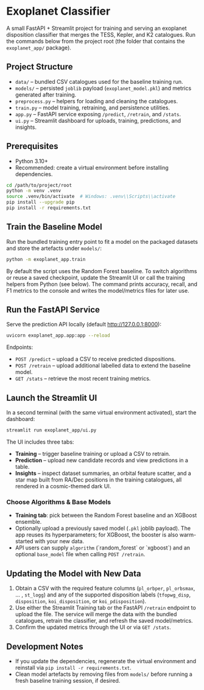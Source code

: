# Exoplanet Classifier

A small FastAPI + Streamlit project for training and serving an exoplanet disposition classifier that merges the TESS, Kepler, and K2 catalogues. Run the commands below from the project root (the folder that contains the `exoplanet_app/` package).

## Project Structure
- `data/` – bundled CSV catalogues used for the baseline training run.
- `models/` – persisted `joblib` payload (`exoplanet_model.pkl`) and metrics generated after training.
- `preprocess.py` – helpers for loading and cleaning the catalogues.
- `train.py` – model training, retraining, and persistence utilities.
- `app.py` – FastAPI service exposing `/predict`, `/retrain`, and `/stats`.
- `ui.py` – Streamlit dashboard for uploads, training, predictions, and insights.

## Prerequisites
- Python 3.10+
- Recommended: create a virtual environment before installing dependencies.

```bash
cd /path/to/project/root
python -m venv .venv
source .venv/bin/activate  # Windows: .venv\\Scripts\\activate
pip install --upgrade pip
pip install -r requirements.txt
```

## Train the Baseline Model
Run the bundled training entry point to fit a model on the packaged datasets and store the artefacts under `models/`:

```bash
python -m exoplanet_app.train
```

By default the script uses the Random Forest baseline. To switch algorithms or reuse a saved checkpoint, update the Streamlit UI or call the training helpers from Python (see below). The command prints accuracy, recall, and F1 metrics to the console and writes the model/metrics files for later use.

## Run the FastAPI Service
Serve the prediction API locally (default http://127.0.0.1:8000):

```bash
uvicorn exoplanet_app.app:app --reload
```

Endpoints:
- `POST /predict` – upload a CSV to receive predicted dispositions.
- `POST /retrain` – upload additional labelled data to extend the baseline model.
- `GET /stats` – retrieve the most recent training metrics.

## Launch the Streamlit UI
In a second terminal (with the same virtual environment activated), start the dashboard:

```bash
streamlit run exoplanet_app/ui.py
```

The UI includes three tabs:
- **Training** – trigger baseline training or upload a CSV to retrain.
- **Prediction** – upload new candidate records and view predictions in a table.
- **Insights** – inspect dataset summaries, an orbital feature scatter, and a star map built from RA/Dec positions in the training catalogues, all rendered in a cosmic-themed dark UI.

### Choose Algorithms & Base Models
- **Training tab**: pick between the Random Forest baseline and an XGBoost ensemble.
- Optionally upload a previously saved model (`.pkl` joblib payload). The app reuses its hyperparameters; for XGBoost, the booster is also warm-started with your new data.
- API users can supply `algorithm` (\`random_forest\` or \`xgboost\`) and an optional `base_model` file when calling `POST /retrain`.

## Updating the Model with New Data
1. Obtain a CSV with the required feature columns (`pl_orbper`, `pl_orbsmax`, ... , `st_logg`) and any of the supported disposition labels (`tfopwg_disp`, `disposition`, `koi_disposition`, or `koi_pdisposition`).
2. Use either the Streamlit Training tab or the FastAPI `/retrain` endpoint to upload the file. The service will merge the data with the bundled catalogues, retrain the classifier, and refresh the saved model/metrics.
3. Confirm the updated metrics through the UI or via `GET /stats`.

## Development Notes
- If you update the dependencies, regenerate the virtual environment and reinstall via `pip install -r requirements.txt`.
- Clean model artefacts by removing files from `models/` before running a fresh baseline training session, if desired.
